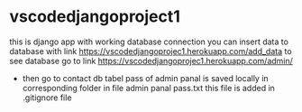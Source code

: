 # vscodedjangoproject1
this is django app with working database connection
you can insert data to database with link
https://vscodedjangoprojec1.herokuapp.com/add_data
to see database  go to link
https://vscodedjangoprojec1.herokuapp.com/admin/
- then go to contact db tabel
pass of admin panal is saved locally in corresponding folder
in file admin panal pass.txt  this file is added in .gitignore file
